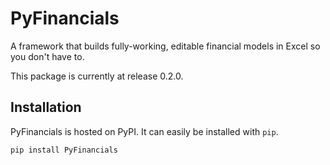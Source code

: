 # PyFinancials
A framework that builds fully-working, editable financial models in Excel so you don't have to.

This package is currently at release 0.2.0.


## Installation
PyFinancials is hosted on PyPI. It can easily be installed with `pip`.

```
pip install PyFinancials
```
